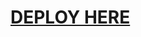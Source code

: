 # [DEPLOY HERE](https://dashboard.heroku.com/new?button-url=https%3A%2F%2Fgithub.com%2Fsameerpanthi%2ACE-MANAGEMENT-BOT-OP&template=https%3A%2F%2Fgithub.com%2Fsameerpanthi%2FACE-MANAGEMENT-BOT-OP)
</details
